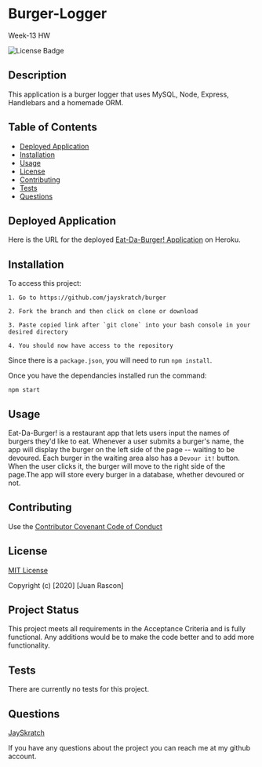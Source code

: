 # Burger-Logger

Week-13 HW

![License Badge](https://img.shields.io/badge/license-MIT-blue)

## Description

This application is a burger logger that uses MySQL, Node, Express, Handlebars and a homemade ORM. 

## Table of Contents

  * [Deployed Application](#deployed-application)
  * [Installation](#installation)
  * [Usage](#usage)
  * [License](#license)
  * [Contributing](#contributing)
  * [Tests](#tests)
  * [Questions](#questions)


## Deployed Application

Here is the URL for the deployed [Eat-Da-Burger! Application]() on Heroku.


## Installation

To access this project:

```
1. Go to https://github.com/jayskratch/burger

2. Fork the branch and then click on clone or download

3. Paste copied link after `git clone` into your bash console in your desired directory

4. You should now have access to the repository
```

Since there is a `package.json`, you will need to run `npm install`.

Once you have the dependancies installed run the command:

```
npm start
```

## Usage

Eat-Da-Burger! is a restaurant app that lets users input the names of burgers they'd like to eat. Whenever a user submits a burger's name, the app will display the burger on the left side of the page -- waiting to be devoured. Each burger in the waiting area also has a `Devour it!` button. When the user clicks it, the burger will move to the right side of the page.The app will store every burger in a database, whether devoured or not.

## Contributing

Use the [Contributor Covenant Code of Conduct](https://www.contributor-covenant.org/version/2/0/code_of_conduct/code_of_conduct.md)


## License

[MIT License](./LICENSE)

Copyright (c) [2020] [Juan Rascon]

## Project Status

This project meets all requirements in the Acceptance Criteria and is fully functional. Any additions would be to make the code better and to add more functionality.

## Tests

There are currently no tests for this project.

## Questions

[JaySkratch](https://github.com/jayskratch)


If you have any questions about the project you can reach me at my github account.